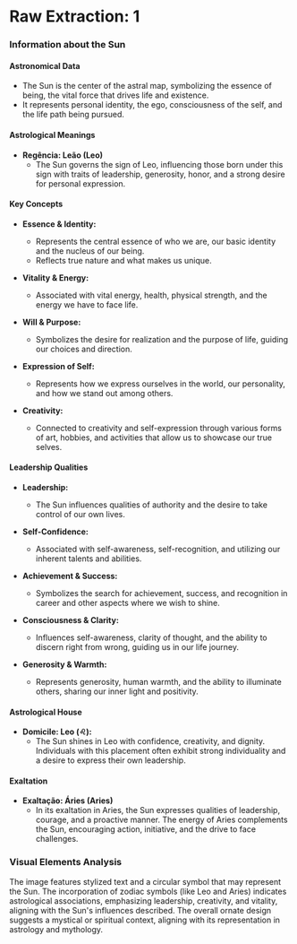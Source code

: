 # Raw Extraction: 1

### Information about the Sun

#### Astronomical Data
- The Sun is the center of the astral map, symbolizing the essence of being, the vital force that drives life and existence. 
- It represents personal identity, the ego, consciousness of the self, and the life path being pursued.

#### Astrological Meanings
- **Regência: Leão (Leo)**
  - The Sun governs the sign of Leo, influencing those born under this sign with traits of leadership, generosity, honor, and a strong desire for personal expression.

#### Key Concepts
- **Essence & Identity:** 
  - Represents the central essence of who we are, our basic identity and the nucleus of our being. 
  - Reflects true nature and what makes us unique.

- **Vitality & Energy:**
  - Associated with vital energy, health, physical strength, and the energy we have to face life.

- **Will & Purpose:**
  - Symbolizes the desire for realization and the purpose of life, guiding our choices and direction.

- **Expression of Self:**
  - Represents how we express ourselves in the world, our personality, and how we stand out among others.

- **Creativity:**
  - Connected to creativity and self-expression through various forms of art, hobbies, and activities that allow us to showcase our true selves.

#### Leadership Qualities
- **Leadership:** 
  - The Sun influences qualities of authority and the desire to take control of our own lives.

- **Self-Confidence:** 
  - Associated with self-awareness, self-recognition, and utilizing our inherent talents and abilities.

- **Achievement & Success:** 
  - Symbolizes the search for achievement, success, and recognition in career and other aspects where we wish to shine.

- **Consciousness & Clarity:** 
  - Influences self-awareness, clarity of thought, and the ability to discern right from wrong, guiding us in our life journey.

- **Generosity & Warmth:** 
  - Represents generosity, human warmth, and the ability to illuminate others, sharing our inner light and positivity.

#### Astrological House
- **Domicile: Leo (♌):** 
  - The Sun shines in Leo with confidence, creativity, and dignity. Individuals with this placement often exhibit strong individuality and a desire to express their own leadership.

#### Exaltation 
- **Exaltação: Áries (Aries)**
  - In its exaltation in Aries, the Sun expresses qualities of leadership, courage, and a proactive manner. The energy of Aries complements the Sun, encouraging action, initiative, and the drive to face challenges.

### Visual Elements Analysis
The image features stylized text and a circular symbol that may represent the Sun. The incorporation of zodiac symbols (like Leo and Aries) indicates astrological associations, emphasizing leadership, creativity, and vitality, aligning with the Sun's influences described. The overall ornate design suggests a mystical or spiritual context, aligning with its representation in astrology and mythology.